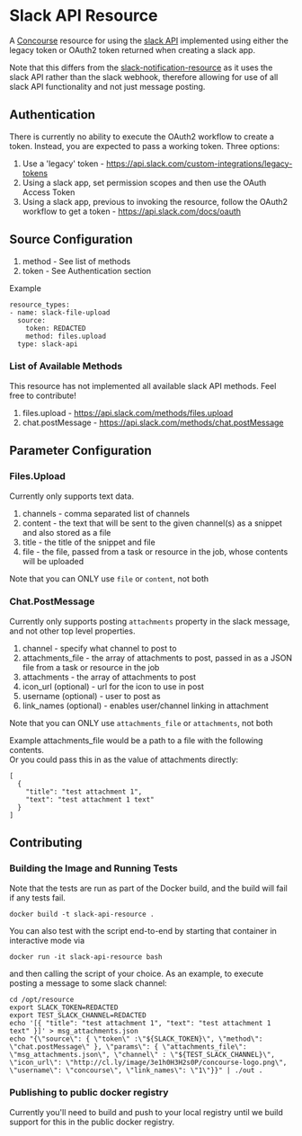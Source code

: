 # Slack API Resource

A [Concourse](https://concourse-ci.org/) resource for using the [slack API](https://api.slack.com/) implemented using either the legacy token or OAuth2 token returned when creating a slack app.

Note that this differs from the [slack-notification-resource](https://github.com/cloudfoundry-community/slack-notification-resource)
as it uses the slack API rather than the slack webhook, therefore allowing for use of all slack API functionality and not just message posting.

## Authentication

There is currently no ability to execute the OAuth2 workflow to create a token.  Instead, you are expected to pass a working token.  Three options:
1) Use a 'legacy' token - https://api.slack.com/custom-integrations/legacy-tokens
1) Using a slack app, set permission scopes and then use the OAuth Access Token
1) Using a slack app, previous to invoking the resource, follow the OAuth2 workflow to get a token - https://api.slack.com/docs/oauth

## Source Configuration

1) method - See list of methods
2) token - See Authentication section

Example
```
resource_types:
- name: slack-file-upload
  source:
    token: REDACTED
    method: files.upload
  type: slack-api
```

### List of Available Methods

This resource has not implemented all available slack API methods.  Feel free to contribute!

1) files.upload - https://api.slack.com/methods/files.upload
1) chat.postMessage - https://api.slack.com/methods/chat.postMessage

## Parameter Configuration

### Files.Upload 

Currently only supports text data.

1) channels - comma separated list of channels
1) content - the text that will be sent to the given channel(s) as a snippet and also stored as a file
1) title - the title of the snippet and file
1) file - the file, passed from a task or resource in the job, whose contents will be uploaded

Note that you can ONLY use `file` or `content`, not both

### Chat.PostMessage

Currently only supports posting `attachments` property in the slack message, and not other top level properties.

1) channel - specify what channel to post to
1) attachments_file - the array of attachments to post, passed in as a JSON file from a task or resource in the job
1) attachments - the array of attachments to post
1) icon_url (optional) - url for the icon to use in post
1) username (optional) - user to post as
1) link_names (optional) - enables user/channel linking in attachment

Note that you can ONLY use `attachments_file` or `attachments`, not both

Example attachments_file would be a path to a file with the following contents.  
Or you could pass this in as the value of attachments directly:
```
[
  { 
  	"title": "test attachment 1", 
  	"text": "test attachment 1 text" 
  }
]
```

## Contributing

### Building the Image and Running Tests

Note that the tests are run as part of the Docker build, and the build will fail if any tests fail.

    docker build -t slack-api-resource .

You can also test with the script end-to-end by starting that container in interactive mode via

    docker run -it slack-api-resource bash

and then calling the script of your choice. As an example, to execute posting a message to some slack channel:

    cd /opt/resource
    export SLACK_TOKEN=REDACTED
    export TEST_SLACK_CHANNEL=REDACTED
    echo '[{ "title": "test attachment 1", "text": "test attachment 1 text" }]' > msg_attachments.json
    echo "{\"source\": { \"token\" :\"${SLACK_TOKEN}\", \"method\": \"chat.postMessage\" }, \"params\": { \"attachments_file\": \"msg_attachments.json\", \"channel\" : \"${TEST_SLACK_CHANNEL}\", \"icon_url\": \"http://cl.ly/image/3e1h0H3H2s0P/concourse-logo.png\", \"username\": \"concourse\", \"link_names\": \"1\"}}" | ./out .

### Publishing to public docker registry

Currently you'll need to build and push to your local registry until we build support for this in the public docker registry.